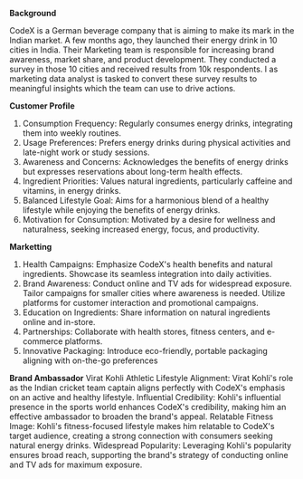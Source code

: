 **Background**

CodeX is a German beverage company that is aiming to make its mark in the Indian market. A few months ago, they launched their energy drink in 10 cities in India.
Their Marketing team is responsible for increasing brand awareness, market share, and product development. They conducted a survey in those 10 cities and received results from 10k respondents. I as marketing data analyst is tasked to convert these survey results to meaningful insights which the team can use to drive actions.


**Customer Profile**
1. Consumption Frequency:
   Regularly consumes energy drinks, integrating them into weekly routines.
2. Usage Preferences:
   Prefers energy drinks during physical activities and late-night work or study sessions.
3. Awareness and Concerns:
   Acknowledges the benefits of energy drinks but expresses reservations about long-term health effects.
4. Ingredient Priorities:
   Values natural ingredients, particularly caffeine and vitamins, in energy drinks.
5. Balanced Lifestyle Goal:
   Aims for a harmonious blend of a healthy lifestyle while enjoying the benefits of energy drinks.
6. Motivation for Consumption:
   Motivated by a desire for wellness and naturalness, seeking increased energy, focus, and productivity.

**Marketting**
1. Health Campaigns:
   Emphasize CodeX's health benefits and natural ingredients.
   Showcase its seamless integration into daily activities.
2. Brand Awareness:
   Conduct online and TV ads for widespread exposure.
   Tailor campaigns for smaller cities where awareness is needed.
   Utilize platforms for customer interaction and promotional campaigns.
3. Education on Ingredients:
   Share information on natural ingredients online and in-store.
4. Partnerships:
   Collaborate with health stores, fitness centers, and e-commerce platforms.
5. Innovative Packaging:
   Introduce eco-friendly, portable packaging aligning with on-the-go preferences

**Brand Ambassador**
Virat Kohli
Athletic Lifestyle Alignment: Virat Kohli's role as the Indian cricket team captain aligns perfectly with CodeX's emphasis on an active and healthy lifestyle.
Influential Credibility: Kohli's influential presence in the sports world enhances CodeX's credibility, making him an effective ambassador to broaden the brand's appeal.
Relatable Fitness Image: Kohli's fitness-focused lifestyle makes him relatable to CodeX's target audience, creating a strong connection with consumers seeking natural energy drinks.
Widespread Popularity: Leveraging Kohli's popularity ensures broad reach, supporting the brand's strategy of conducting online and TV ads for maximum exposure.
